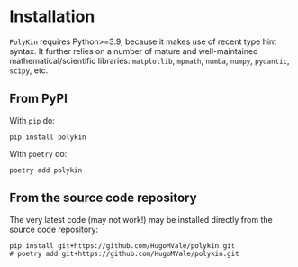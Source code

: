 # Installation

`PolyKin` requires Python>=3.9, because it makes use of recent type hint syntax. It further
relies on a number of mature and well-maintained mathematical/scientific libraries:
`matplotlib`, `mpmath`, `numba`, `numpy`, `pydantic`, `scipy`, etc.

## From PyPI

With `pip` do:

```
pip install polykin
```

With `poetry` do:
```
poetry add polykin
```

## From the source code repository

The very latest code (may not work!) may be installed directly from the source code repository:
```
pip install git+https://github.com/HugoMVale/polykin.git
# poetry add git+https://github.com/HugoMVale/polykin.git
```